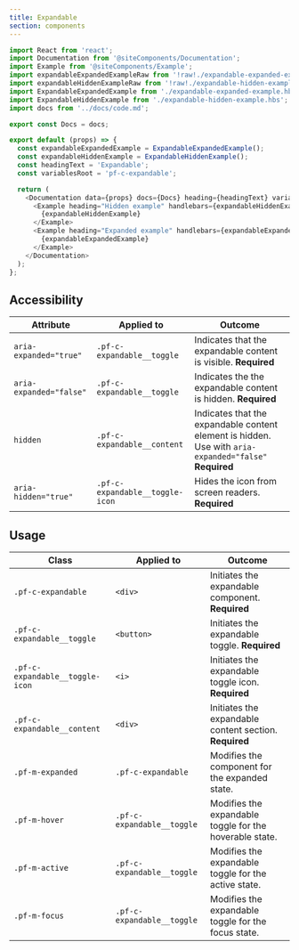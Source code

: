 ```yaml
---
title: Expandable
section: components
---
```

```js
import React from 'react';
import Documentation from '@siteComponents/Documentation';
import Example from '@siteComponents/Example';
import expandableExpandedExampleRaw from '!raw!./expandable-expanded-example.hbs';
import expandableHiddenExampleRaw from '!raw!./expandable-hidden-example.hbs';
import ExpandableExpandedExample from './expandable-expanded-example.hbs';
import ExpandableHiddenExample from './expandable-hidden-example.hbs';
import docs from '../docs/code.md';

export const Docs = docs;

export default (props) => {
  const expandableExpandedExample = ExpandableExpandedExample();
  const expandableHiddenExample = ExpandableHiddenExample();
  const headingText = 'Expandable';
  const variablesRoot = 'pf-c-expandable';

  return (
    <Documentation data={props} docs={Docs} heading={headingText} variablesRoot={variablesRoot}>
      <Example heading="Hidden example" handlebars={expandableHiddenExampleRaw}>
        {expandableHiddenExample}
      </Example>
      <Example heading="Expanded example" handlebars={expandableExpandedExampleRaw}>
        {expandableExpandedExample}
      </Example>
    </Documentation>
  );
};
```

## Accessibility

| Attribute | Applied to | Outcome |
| -- | -- | -- |
| `aria-expanded="true"` | `.pf-c-expandable__toggle` | Indicates that the expandable content is visible. **Required** |
| `aria-expanded="false"` | `.pf-c-expandable__toggle` | Indicates the the expandable content is hidden. **Required** |
| `hidden` | `.pf-c-expandable__content` | Indicates that the expandable content element is hidden. Use with `aria-expanded="false"` **Required** |
| `aria-hidden="true"` | `.pf-c-expandable__toggle-icon` | Hides the icon from screen readers. **Required** |

## Usage

| Class | Applied to | Outcome |
| -- | -- | -- |
| `.pf-c-expandable` | `<div>` | Initiates the expandable component. **Required** |
| `.pf-c-expandable__toggle` | `<button>` | Initiates the expandable toggle. **Required** |
| `.pf-c-expandable__toggle-icon` | `<i>` | Initiates the expandable toggle icon. **Required** |
| `.pf-c-expandable__content` | `<div>` | Initiates the expandable content section. **Required** |
| `.pf-m-expanded` | `.pf-c-expandable` | Modifies the component for the expanded state. |
| `.pf-m-hover` | `.pf-c-expandable__toggle` | Modifies the expandable toggle for the hoverable state. |
| `.pf-m-active` | `.pf-c-expandable__toggle` | Modifies the expandable toggle for the active state. |
| `.pf-m-focus` | `.pf-c-expandable__toggle` | Modifies the expandable toggle for the focus state. |